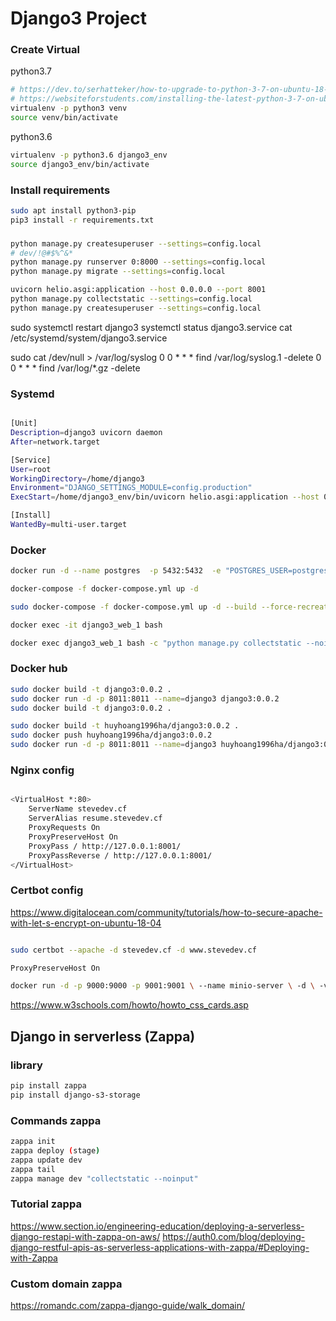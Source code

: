 
# Django3 Project

### Create Virtual 
python3.7
```sh
# https://dev.to/serhatteker/how-to-upgrade-to-python-3-7-on-ubuntu-18-04-18-10-5hab
# https://websiteforstudents.com/installing-the-latest-python-3-7-on-ubuntu-16-04-18-04/
virtualenv -p python3 venv
source venv/bin/activate
```

python3.6
```sh
virtualenv -p python3.6 django3_env
source django3_env/bin/activate
```


### Install requirements
```sh
sudo apt install python3-pip
pip3 install -r requirements.txt 
```

### 
```sh
python manage.py createsuperuser --settings=config.local
# dev/!@#$%^&*
python manage.py runserver 0:8000 --settings=config.local
python manage.py migrate --settings=config.local

uvicorn helio.asgi:application --host 0.0.0.0 --port 8001
python manage.py collectstatic --settings=config.local
python manage.py createsuperuser --settings=config.local
```
sudo systemctl restart django3
systemctl status django3.service
cat /etc/systemd/system/django3.service

sudo cat /dev/null > /var/log/syslog
0 0 * * *  find  /var/log/syslog.1  -delete
0 0 * * *  find  /var/log/*.gz -delete


### Systemd
```sh

[Unit]
Description=django3 uvicorn daemon
After=network.target

[Service]
User=root
WorkingDirectory=/home/django3
Environment="DJANGO_SETTINGS_MODULE=config.production"
ExecStart=/home/django3_env/bin/uvicorn helio.asgi:application --host 0.0.0.0 --port 8001 --log-config log.ini

[Install]
WantedBy=multi-user.target
```
### Docker
```sh
docker run -d --name postgres  -p 5432:5432  -e "POSTGRES_USER=postgres"  -e "POSTGRES_PASSWORD=postgres"  postgres:10.17

docker-compose -f docker-compose.yml up -d

sudo docker-compose -f docker-compose.yml up -d --build --force-recreate web

docker exec -it django3_web_1 bash

docker exec django3_web_1 bash -c "python manage.py collectstatic --noinput"

```

### Docker hub
```sh
sudo docker build -t django3:0.0.2 .
sudo docker run -d -p 8011:8011 --name=django3 django3:0.0.2
sudo docker build -t django3:0.0.2 .

sudo docker build -t huyhoang1996ha/django3:0.0.2 .
sudo docker push huyhoang1996ha/django3:0.0.2
sudo docker run -d -p 8011:8011 --name=django3 huyhoang1996ha/django3:0.0.5
```



### Nginx config
```sh

<VirtualHost *:80>
    ServerName stevedev.cf
    ServerAlias resume.stevedev.cf
    ProxyRequests On
    ProxyPreserveHost On
    ProxyPass / http://127.0.0.1:8001/
    ProxyPassReverse / http://127.0.0.1:8001/
</VirtualHost>
```

### Certbot config

https://www.digitalocean.com/community/tutorials/how-to-secure-apache-with-let-s-encrypt-on-ubuntu-18-04


```sh

sudo certbot --apache -d stevedev.cf -d www.stevedev.cf

ProxyPreserveHost On

docker run -d -p 9000:9000 -p 9001:9001 \ --name minio-server \ -d \ -v /minio-server/data:/data \ -e "MINIO_ROOT_USER=huyhoang1996ha" \ -e "MINIO_ROOT_PASSWORD=huyhoang@123" \ quay.io/minio/minio server /data --console-address ":9001"
```



https://www.w3schools.com/howto/howto_css_cards.asp



## Django in serverless (Zappa)
### library
```sh
pip install zappa
pip install django-s3-storage
```

### Commands zappa
```sh
zappa init
zappa deploy (stage)
zappa update dev
zappa tail
zappa manage dev "collectstatic --noinput"

```

### Tutorial zappa
https://www.section.io/engineering-education/deploying-a-serverless-django-restapi-with-zappa-on-aws/
https://auth0.com/blog/deploying-django-restful-apis-as-serverless-applications-with-zappa/#Deploying-with-Zappa

### Custom domain zappa
https://romandc.com/zappa-django-guide/walk_domain/
